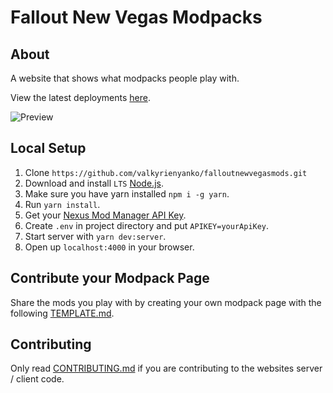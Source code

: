 # Fallout New Vegas Modpacks
## About
A website that shows what modpacks people play with.

View the latest deployments [here](https://github.com/valkyrienyanko/falloutnewvegasmods/deployments).

![Preview](https://i.imgur.com/q7F2QVV.png)

## Local Setup
1. Clone `https://github.com/valkyrienyanko/falloutnewvegasmods.git`
2. Download and install `LTS` [Node.js](https://nodejs.org/en/).
3. Make sure you have yarn installed `npm i -g yarn`.
4. Run `yarn install`.
5. Get your [Nexus Mod Manager API Key](https://www.nexusmods.com/users/myaccount?tab=api%20access).
6. Create `.env` in project directory and put `APIKEY=yourApiKey`.
7. Start server with `yarn dev:server`.
8. Open up `localhost:4000` in your browser.

## Contribute your Modpack Page

Share the mods you play with by creating your own modpack page with the following [TEMPLATE.md](https://github.com/valkyrienyanko/falloutnewvegasmods/blob/master/TEMPLATE.md).

## Contributing

Only read [CONTRIBUTING.md](https://github.com/valkyrienyanko/falloutnewvegasmods/blob/master/CONTRIBUTORS.md) if you are contributing to the websites server / client code.
